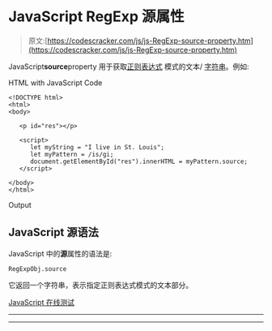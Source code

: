 # JavaScript RegExp 源属性

> 原文:[https://codescracker.com/js/js-RegExp-source-property.htm](https://codescracker.com/js/js-RegExp-source-property.htm)

JavaScript**source**property 用于获取[正则表达式](/js/js-regular-expression.htm) 模式的文本/ [字符串](/js/js-strings.htm)。例如:

HTML with JavaScript Code

```
<!DOCTYPE html>
<html>
<body>

   <p id="res"></p>

   <script>
      let myString = "I live in St. Louis";
      let myPattern = /is/gi;
      document.getElementById("res").innerHTML = myPattern.source;
   </script>

</body>
</html>
```

Output

## JavaScript 源语法

JavaScript 中的**源**属性的语法是:

```
RegExpObj.source
```

它返回一个字符串，表示指定正则表达式模式的文本部分。

[JavaScript 在线测试](/exam/showtest.php?subid=6)

* * *

* * *
